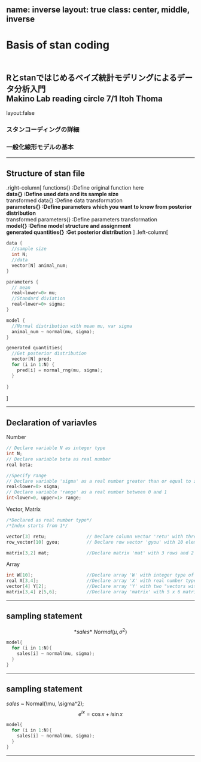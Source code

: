 name: inverse
layout: true
class: center, middle, inverse
---
# Basis of stan coding
<br>Rとstanではじめるベイズ統計モデリングによるデータ分析入門 
<br>Makino Lab reading circle  7/1 Itoh Thoma
---
layout:false
### スタンコーディングの詳細
### 一般化線形モデルの基本

---
## Structure of stan file
.right-column[
functions{}                    :Define original function here
<br><b>data{}                  :Define used data and its sample size</b>
<br>transformed data{}         :Define data transformation
<br><b>parameters{}            :Define parameters which you want to know from posterior distribution</b>
<br>transformed parameters{}   :Define parameters transformation
<br><b>model{}                 :Define model structure and assignment</b>
<br><b>generated quantities{}  :Get posterior distribution</b>
]
.left-column[
```cpp
data {
  //sample size
  int N;   
  //data
  vector[N] animal_num;   
}

parameters {
  // mean
  real<lower=0> mu;      
  //Standard diviation
  real<lower=0> sigma;    
}

model {
  //Normal distribution with mean mu, var sigma
  animal_num ~ normal(mu, sigma);
}

generated quantities{
  //Get posterior distribution 
  vector[N] pred;
  for (i in 1:N) {
    pred[i] = normal_rng(mu, sigma);
  }
  
}

```
]

---
## Declaration of variavles

Number
```cpp
// Declare variable N as integer type
int N;  
// Declare variable beta as real number
real beta;  

//Specify range
// Declare variable 'sigma' as a real number greater than or equal to zero.
real<lower=0> sigma;    
// Declare variable 'range' as a real number between 0 and 1
int<lower=0, upper=1> range;  
```

Vector, Matrix 
```cpp
/*Declared as real number type*/
/*Index starts from 1*/

vector[3] retu;               // Declare column vector 'retu' with three elements
row_vector[10] gyou;          // Declare row vector 'gyou' with 10 elements

matrix[3,2] mat;              //Declare matrix 'mat' with 3 rows and 2 columns 
```

Array
```cpp
int W[10];                    //Declare array 'W' with integer type of 10 elements
real X[3,4];                  //Declare array 'X' with real number type of 3 rows and 4 columns
vector[4] Y[2];               //Declare array 'Y' with two "vectors with four elements
matrix[3,4] z[5,6];           //Declare array 'matrix' with 5 x 6 matrix with 3 x 4 matrix
```

---
## sampling statement
$$ *sales* ~ Normal(\mu, \sigma^2) $$
```cpp
model{
  for (i in 1:N){
    sales[i] ~ normal(mu, sigma);
  }
}
```
---
## sampling statement
*sales* ~ Normal(\mu, \sigma^2);
$$ e^{i x} = \cos{x} + i \sin{x} $$
```cpp
model{
  for (i in 1:N){
    sales[i] ~ normal(mu, sigma);
  }
}
```
---


